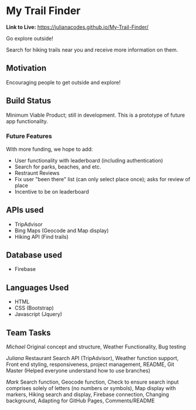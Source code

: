 # My Trail Finder

**Link to Live:** https://julianacodes.github.io/My-Trail-Finder/

Go explore outside!

Search for hiking trails near you and receive more information on them.

## Motivation

Encouraging people to get outside and explore!

## Build Status

Minimum Viable Product; still in development. This is a prototype of future app functionality.

### Future Features

With more funding, we hope to add:

- User functionality with leaderboard (including authentication)
- Search for parks, beaches, and etc.
- Restraunt Reviews
- Fix user "been there" list (can only select place once); asks for review of place
- Incentive to be on leaderboard

## APIs used

- TripAdvisor
- Bing Maps (Geocode and Map display)
- Hiking API (Find trails)

## Database used

- Firebase

## Languages Used

- HTML
- CSS (Bootstrap)
- Javascript (Jquery)

## Team Tasks

_Michael_ Original concept and structure, Weather Functionality, Bug testing

_Juliana_ Restaurant Search API (TripAdvisor), Weather function support, Front end styling, responsiveness, project management, README, Git Master (Helped everyone understand how to use branches)

_Mark_ Search function, Geocode function, Check to ensure search input comprises solely of letters (no numbers or symbols), Map display with markers, Hiking search and display, Firebase connection, Changing background, Adapting for GitHub Pages, Comments/README
